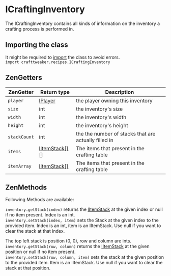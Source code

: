 # ICraftingInventory

The ICraftingInventory contains all kinds of information on the inventory a crafting process is performed in.

## Importing the class
It might be required to [import](/AdvancedFunctions/Import/) the class to avoid errors.  
`import crafttweaker.recipes.ICraftingInventory`


## ZenGetters
| ZenGetter    | Return type                                  | Description                                          |
| ------------ | -------------------------------------------- | ---------------------------------------------------- |
| `player`     | [IPlayer](/Vanilla/Players/IPlayer/)         | the player owning this inventory                     |
| `size`       | int                                          | the inventory's size                                 |
| `width`      | int                                          | the inventory's width                                |
| `height`     | int                                          | the inventory's height                               |
| `stackCount` | int                                          | the the number of stacks that are actually filled in |
| `items`      | [IItemStack[][]](/Vanilla/Items/IItemStack/) | The items that present in the crafting table         |
| `itemArray`  | [IItemStack[]](/Vanilla/Items/IItemStack/)   | The items that present in the crafting table         |

## ZenMethods

Following Methods are available:

`inventory.getStack(index)` returns the [IItemStack](/Vanilla/Items/IItemStack/) at the given index or null if no item present. Index is an int.  
`inventory.setStack(index, item)` sets the Stack at the given index to the provided item. Index is an int, item is an IItemStack. Use null if you want to clear the stack at that index.

The top left stack is position (0, 0), row and column are ints.  
`inventory.getStack(row, column)` returns the [IItemStack](/Vanilla/Items/IItemStack/) at the given position or null if no item present.  
`inventory.setStack(row, column, item)` sets the stack at the given position to the provided item. Item is an IItemStack. Use null if you want to clear the stack at that position.  